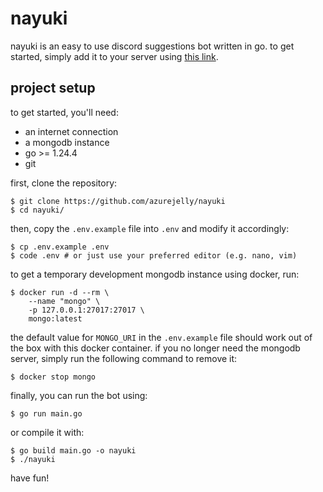 # nayuki

nayuki is an easy to use discord suggestions bot written in go. to get started, simply add it to your server using [this link](https://discord.com/oauth2/authorize?client_id=1381268909226987630&permissions=395137000512&integration_type=0&scope=bot+applications.commands).

## project setup

to get started, you'll need:

- an internet connection
- a mongodb instance
- go >= 1.24.4
- git

first, clone the repository:

```shell
$ git clone https://github.com/azurejelly/nayuki
$ cd nayuki/
```

then, copy the `.env.example` file into `.env` and modify it accordingly:

```shell
$ cp .env.example .env
$ code .env # or just use your preferred editor (e.g. nano, vim)
```

to get a temporary development mongodb instance using docker, run:

```shell
$ docker run -d --rm \
    --name "mongo" \
    -p 127.0.0.1:27017:27017 \
    mongo:latest
```

the default value for `MONGO_URI` in the `.env.example` file should work out of the box with this docker container.
if you no longer need the mongodb server, simply run the following command to remove it:

```shell
$ docker stop mongo
```

finally, you can run the bot using:

```shell
$ go run main.go
```

or compile it with:

```shell
$ go build main.go -o nayuki
$ ./nayuki
```

have fun!
